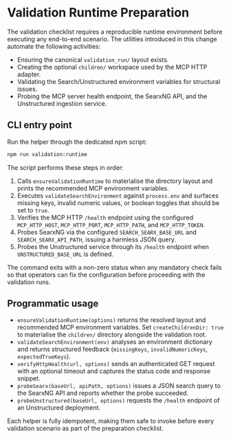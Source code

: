 # Validation Runtime Preparation

The validation checklist requires a reproducible runtime environment before executing
any end-to-end scenario. The utilities introduced in this change automate the
following activities:

- Ensuring the canonical `validation_run/` layout exists.
- Creating the optional `children/` workspace used by the MCP HTTP adapter.
- Validating the Search/Unstructured environment variables for structural issues.
- Probing the MCP server health endpoint, the SearxNG API, and the Unstructured
  ingestion service.

## CLI entry point

Run the helper through the dedicated npm script:

```bash
npm run validation:runtime
```

The script performs these steps in order:

1. Calls `ensureValidationRuntime` to materialise the directory layout and prints
   the recommended MCP environment variables.
2. Executes `validateSearchEnvironment` against `process.env` and surfaces missing
   keys, invalid numeric values, or boolean toggles that should be set to `true`.
3. Verifies the MCP HTTP `/health` endpoint using the configured
   `MCP_HTTP_HOST`, `MCP_HTTP_PORT`, `MCP_HTTP_PATH`, and `MCP_HTTP_TOKEN`.
4. Probes SearxNG via the configured `SEARCH_SEARX_BASE_URL` and
   `SEARCH_SEARX_API_PATH`, issuing a harmless JSON query.
5. Probes the Unstructured service through its `/health` endpoint when
   `UNSTRUCTURED_BASE_URL` is defined.

The command exits with a non-zero status when any mandatory check fails so that
operators can fix the configuration before proceeding with the validation runs.

## Programmatic usage

- `ensureValidationRuntime(options)` returns the resolved layout and recommended
  MCP environment variables. Set `createChildrenDir: true` to materialise the
  `children/` directory alongside the validation root.
- `validateSearchEnvironment(env)` analyses an environment dictionary and
  returns structured feedback (`missingKeys`, `invalidNumericKeys`, `expectedTrueKeys`).
- `verifyHttpHealth(url, options)` sends an authenticated GET request with an
  optional timeout and captures the status code and response snippet.
- `probeSearx(baseUrl, apiPath, options)` issues a JSON search query to the
  SearxNG API and reports whether the probe succeeded.
- `probeUnstructured(baseUrl, options)` requests the `/health` endpoint of an
  Unstructured deployment.

Each helper is fully idempotent, making them safe to invoke before every
validation scenario as part of the preparation checklist.
